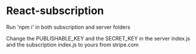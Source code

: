 # React-subscription

Run 'npm i' in both subscription and server folders

Change the PUBLISHABLE_KEY  and the SECRET_KEY in the server index.js and the subscription index.js to yours from stripe.com

